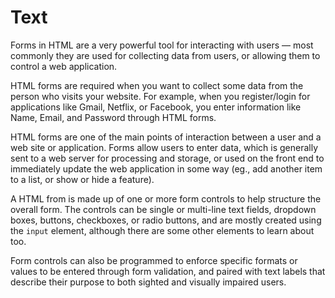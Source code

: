# Text

Forms in HTML are a very powerful tool for interacting with users — most commonly they are used for collecting data from users, or allowing them to control a web application.

HTML forms are required when you want to collect some data from the person who visits your website. For example, when you register/login for applications like Gmail, Netflix, or Facebook, you enter information like Name, Email, and Password through HTML forms.

HTML forms are one of the main points of interaction between a user and a web site or application. Forms allow users to enter data, which is generally sent to a web server for processing and storage, or used on the front end to immediately update the web application in some way (eg., add another item to a list, or show or hide a feature).

A HTML from is made up of one or more form controls to help structure the overall form. The controls can be single or multi-line text fields, dropdown boxes, buttons, checkboxes, or radio buttons, and are mostly created using the `input` element, although there are some other elements to learn about too.

Form controls can also be programmed to enforce specific formats or values to be entered through form validation, and paired with text labels that describe their purpose to both sighted and visually impaired users.